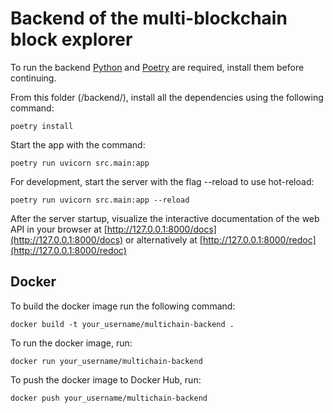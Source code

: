 # Backend of the multi-blockchain block explorer


To run the backend [Python](https://www.python.org/) and [Poetry](https://python-poetry.org/) are required, install them before continuing.

From this folder (/backend/), install all the dependencies using the following command:

    poetry install

Start the app with the command:

    poetry run uvicorn src.main:app

For development, start the server with the flag --reload to use hot-reload:

    poetry run uvicorn src.main:app --reload


After the server startup, visualize the interactive documentation of the web API in your browser at  [http://127.0.0.1:8000/docs](http://127.0.0.1:8000/docs) or alternatively at [http://127.0.0.1:8000/redoc](http://127.0.0.1:8000/redoc) 


## Docker

To build the docker image run the following command:

    docker build -t your_username/multichain-backend . 

To run the docker image, run:

    docker run your_username/multichain-backend

To push the docker image to Docker Hub, run:

    docker push your_username/multichain-backend

